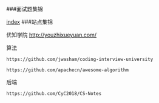 ###面试题集锦

[index](index/最全技术面试Java：阿里11面试+网易+百度+美团.md)
###站点集锦

优知学院
http://youzhixueyuan.com/


算法

    https://github.com/jwasham/coding-interview-university

    https://github.com/apachecn/awesome-algorithm
后端
    
    https://github.com/CyC2018/CS-Notes
    
  